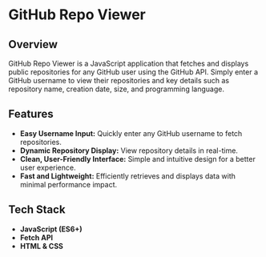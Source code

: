# GitHub Repo Viewer

## Overview

GitHub Repo Viewer is a JavaScript application that fetches and displays public repositories for any GitHub user using the GitHub API. Simply enter a GitHub username to view their repositories and key details such as repository name, creation date, size, and programming language.

## Features

- **Easy Username Input:** Quickly enter any GitHub username to fetch repositories.
- **Dynamic Repository Display:** View repository details in real-time.
- **Clean, User-Friendly Interface:** Simple and intuitive design for a better user experience.
- **Fast and Lightweight:** Efficiently retrieves and displays data with minimal performance impact.

## Tech Stack

- **JavaScript (ES6+)**
- **Fetch API**
- **HTML & CSS**

